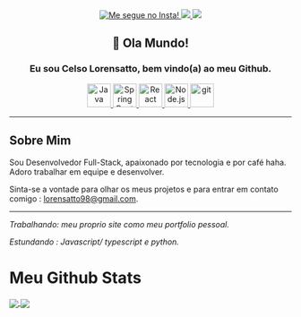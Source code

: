 

<div align="center">

<div>
    <a href="https://www.instagram.com/c.lorensatto99/">
        <img alt="Me segue no Insta!" src="https://img.icons8.com/fluency/48/000000/instagram-new.png"/>
    </a>
    <a href="https://www.linkedin.com/in/celso-lorensatto/">
        <img src="https://img.icons8.com/color/48/000000/linkedin.png"/>
    </a>
    <a href="https://twitter.com/Lorensatto99">
        <img src="https://img.icons8.com/fluency/48/000000/twitter.png"/>
    </a>
</div>

## 🤙 Ola Mundo!
### Eu sou Celso Lorensatto, bem vindo(a) ao meu Github.
<div>

<a href="https://www.java.com" >
    <img  alt="Java" height ="42px" src="https://raw.githubusercontent.com/rahul-jha98/github_readme_icons/main/language_and_tools/square/java/java.svg">
</a>
<a href="https://start.spring.io/">
    <img  alt="Spring Boot" src="https://cdn.freebiesupply.com/logos/large/2x/spring-3-logo-svg-vector.svg" width="42px">
</a>

<a href="https://reactjs.org/" >
    <img  alt="React" height ="42px" src="https://raw.githubusercontent.com/rahul-jha98/github_readme_icons/main/language_and_tools/square/react/react.svg">
</a>
<a href="https://nodejs.org" >
    <img  alt="Node.js" height ="42px" src="https://raw.githubusercontent.com/rahul-jha98/github_readme_icons/main/language_and_tools/square/node/node.svg">
</a>
<a href="https://git-scm.com/" > 
    <img src="https://raw.githubusercontent.com/rahul-jha98/github_readme_icons/main/language_and_tools/square/git-scm/git-scm.svg"  alt="git" height='42px'/>
</a>


</div>

</div>

___
## Sobre Mim 

Sou Desenvolvedor Full-Stack, apaixonado por tecnologia e por café haha. Adoro trabalhar em equipe e desenvolver.

Sinta-se a vontade para olhar os meus projetos e para entrar em contato comigo : lorensatto98@gmail.com.
___

<i>
   Trabalhando: meu proprio site como meu portfolio pessoal.

   Estundando : Javascript/ typescript e python.
</i>

# Meu Github Stats

<a href="https://github.com/lorensatto99/github-readme-stats">
    <img align="center" src="https://github-readme-stats.vercel.app/api?username=lorensatto99&theme=merko&locale=pt-br&hide_title=true&show_icons=true&hide_border=true" />
</a>
<a href="https://github.com/lorensatto99/github-readme-stats">
    <img align="center" src="https://github-readme-stats.vercel.app/api/top-langs/?username=lorensatto99&locale=pt-br&theme=merko&hide_border=true&layout=compact" />
</a>

